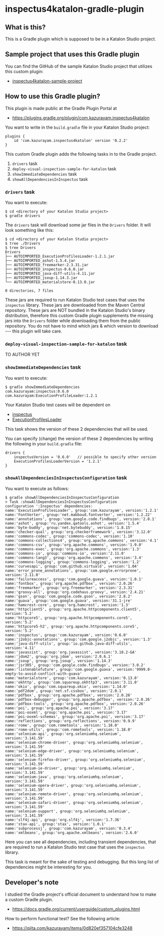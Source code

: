 # inspectus4katalon-gradle-plugin

## What is this?

This is a Gradle plugin which is supposed to be in a Katalon Studio project. 


## Sample project that uses this Gradle plugin

You can find the GitHub of the sample Katalon Studio project that utilizes this custom plugin:

- [inspectus4katalon-sample-project](https://github.com/kazurayam/inspectus4katalon-sample-project)


## How to use this Gradle plugin?

This plugin is made public at the Gradle Plugin Portal at 

- https://plugins.gradle.org/plugin/com.kazurayam.inspectus4katalon


You want to write in the `build.gradle` file in your Katalon Studio project:

```
plugins {
    id 'com.kazurayam.inspectus4katalon' version '0.2.2'
}
```

This custom Gradle plugin adds the following tasks in to the Gradle project.

1. `drivers` task
2. `deploy-visual-inspection-sample-for-katalon` task
3. `showImmediateDependencies` task
4. `showAllDependenciesInInspectus` task

### `drivers` task

You want to execute:

```
$ cd <directory of your Katalon Studio project>
$ gradle drivers
```

The `drivers` task will download some jar files in the `Drivers` folder. It will look something like this:

```
$ cd <directory of your Katalon Studio project>
$ tree ./Drivers
$ tree Drivers
Drivers
├── AUTOIMPORTED_ExecutionProfilesLoader-1.2.1.jar
├── AUTOIMPORTED_ashot-1.5.4.jar
├── AUTOIMPORTED_freemarker-2.3.31.jar
├── AUTOIMPORTED_inspectus-0.6.0.jar
├── AUTOIMPORTED_java-diff-utils-4.11.jar
├── AUTOIMPORTED_jsoup-1.14.3.jar
└── AUTOIMPORTED_materialstore-0.13.0.jar

0 directories, 7 files
```

These jars are required to run Katalon Studio test cases that uses the `inspectus` library. These jars are downloaded from the Maven Central repository. These jars are NOT bundled in the Katalon Studio's binary distribution, therefore this custom Gradle plugin supplements the missing jars into the `Drivers` folder while downloading them from the public repository. You do not have to mind which jars & which version to download --- this plugin will take care.

### `deploy-visual-inspection-sample-for-katalon` task

TO AUTHOR YET

### `showImmediateDependencies` task

You want to execute:
```
$ gradle showImmediateDependencies
com.kazurayam:inspectus:0.6.0
com.kazurayam:ExecutionProfileLoader:1.2.1
```

Your Katalon Studio test cases will be dependent on
- [inspectus](https://github.com/kazurayam/inspectus)
- [ExecutionProfilesLoader](https://github.com/kazurayam/ExecutionProfilesLoader)

This task shows the version of these 2 dependencies that will be used.

You can specify (change) the version of these 2 dependencies by writing the following in your `build.gradle` file:

```
drivers {
    inspectusVersion = '0.6.0'   // possible to specify other version
    ExecutionProfilesLoaderVersion = '1.2.1'
}
```



### `showAllDependenciesInInspectusConfiguration` task

You want to execute as follows:

```
$ gradle showAllDependenciesInInspectusConfiguration
> Task :showAllDependenciesInInspectusConfiguration
configuration ':Inspectus' dependencies:
name:'ExecutionProfilesLoader', group:'com.kazurayam', version:'1.2.1'
name:'FontVerter', group:'net.mabboud.fontverter', version:'1.2.22'
name:'annotations', group:'com.google.code.findbugs', version:'2.0.1'
name:'ashot', group:'ru.yandex.qatools.ashot', version:'1.5.4'
name:'byte-buddy', group:'net.bytebuddy', version:'1.8.15'
name:'checker-qual', group:'org.checkerframework', version:'3.12.0'
name:'commons-codec', group:'commons-codec', version:'1.10'
name:'commons-collections4', group:'org.apache.commons', version:'4.1'
name:'commons-csv', group:'org.apache.commons', version:'1.9.0'
name:'commons-exec', group:'org.apache.commons', version:'1.3'
name:'commons-io', group:'commons-io', version:'2.11.0'
name:'commons-lang3', group:'org.apache.commons', version:'3.4'
name:'commons-logging', group:'commons-logging', version:'1.2'
name:'curvesapi', group:'com.github.virtuald', version:'1.04'
name:'error_prone_annotations', group:'com.google.errorprone', version:'2.11.0'
name:'failureaccess', group:'com.google.guava', version:'1.0.1'
name:'fontbox', group:'org.apache.pdfbox', version:'2.0.26'
name:'freemarker', group:'org.freemarker', version:'2.3.31'
name:'groovy-all', group:'org.codehaus.groovy', version:'2.4.21'
name:'gson', group:'com.google.code.gson', version:'2.8.2'
name:'guava', group:'com.google.guava', version:'31.1-jre'
name:'hamcrest-core', group:'org.hamcrest', version:'1.3'
name:'httpclient5', group:'org.apache.httpcomponents.client5', version:'5.2'
name:'httpcore5', group:'org.apache.httpcomponents.core5', version:'5.2'
name:'httpcore5-h2', group:'org.apache.httpcomponents.core5', version:'5.2'
name:'inspectus', group:'com.kazurayam', version:'0.6.0'
name:'j2objc-annotations', group:'com.google.j2objc', version:'1.3'
name:'java-diff-utils', group:'io.github.java-diff-utils', version:'4.11'
name:'javassist', group:'org.javassist', version:'3.18.2-GA'
name:'jdom2', group:'org.jdom', version:'2.0.6.1'
name:'jsoup', group:'org.jsoup', version:'1.14.3'
name:'jsr305', group:'com.google.code.findbugs', version:'3.0.2'
name:'listenablefuture', group:'com.google.guava', version:'9999.0-empty-to-avoid-conflict-with-guava'
name:'materialstore', group:'com.kazurayam', version:'0.13.0'
name:'okhttp', group:'com.squareup.okhttp3', version:'3.11.0'
name:'okio', group:'com.squareup.okio', version:'1.14.0'
name:'pdf2dom', group:'net.sf.cssbox', version:'2.0.1'
name:'pdfbox', group:'org.apache.pdfbox', version:'2.0.26'
name:'pdfbox-debugger', group:'org.apache.pdfbox', version:'2.0.26'
name:'pdfbox-tools', group:'org.apache.pdfbox', version:'2.0.26'
name:'poi', group:'org.apache.poi', version:'3.17'
name:'poi-ooxml', group:'org.apache.poi', version:'3.17'
name:'poi-ooxml-schemas', group:'org.apache.poi', version:'3.17'
name:'reflections', group:'org.reflections', version:'0.9.9'
name:'rome', group:'com.rometools', version:'1.18.0'
name:'rome-utils', group:'com.rometools', version:'1.18.0'
name:'selenium-api', group:'org.seleniumhq.selenium', version:'3.141.59'
name:'selenium-chrome-driver', group:'org.seleniumhq.selenium', version:'3.141.59'
name:'selenium-edge-driver', group:'org.seleniumhq.selenium', version:'3.141.59'
name:'selenium-firefox-driver', group:'org.seleniumhq.selenium', version:'3.141.59'
name:'selenium-ie-driver', group:'org.seleniumhq.selenium', version:'3.141.59'
name:'selenium-java', group:'org.seleniumhq.selenium', version:'3.141.59'
name:'selenium-opera-driver', group:'org.seleniumhq.selenium', version:'3.141.59'
name:'selenium-remote-driver', group:'org.seleniumhq.selenium', version:'3.141.59'
name:'selenium-safari-driver', group:'org.seleniumhq.selenium', version:'3.141.59'
name:'selenium-support', group:'org.seleniumhq.selenium', version:'3.141.59'
name:'slf4j-api', group:'org.slf4j', version:'1.7.36'
name:'stax-api', group:'stax', version:'1.0.1'
name:'subprocessj', group:'com.kazurayam', version:'0.3.4'
name:'xmlbeans', group:'org.apache.xmlbeans', version:'2.6.0'
```

Here you can see all dependencies, including transient dependencies, that are required to run a Katalon Studio test case that uses the `inspectus` library.

This task is meant for the sake of testing and debugging. But this long list of dependencies might be interesting for you.

## Developer's note

I studied the Gradle project's official document to understand how to make a custom Gradle plugin.

- https://docs.gradle.org/current/userguide/custom_plugins.html

How to perform functional test? See the following article:

- https://qiita.com/kazurayam/items/0d820ef357104cfe3248